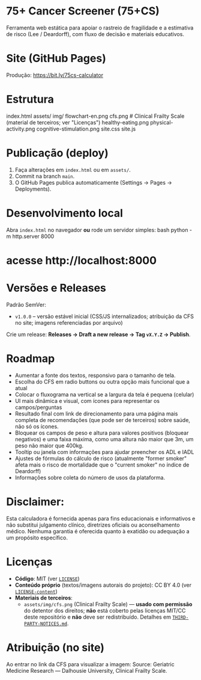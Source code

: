 # 75+ Cancer Screener (75+CS)

Ferramenta web estática para apoiar o rastreio de fragilidade e a estimativa de risco (Lee / Deardorff), com fluxo de decisão e materiais educativos.

# Site (GitHub Pages)
Produção: https://bit.ly/75cs-calculator

# Estrutura

index.html
assets/
  img/
    flowchart-en.png
    cfs.png                     # Clinical Frailty Scale (material de terceiros; ver "Licenças")
    healthy-eating.png
    physical-activity.png
    cognitive-stimulation.png
  site.css
  site.js

# Publicação (deploy)
1. Faça alterações em `index.html` ou em `assets/`.
2. Commit na branch `main`.
3. O GitHub Pages publica automaticamente (Settings → Pages → Deployments).

# Desenvolvimento local
Abra `index.html` no navegador **ou** rode um servidor simples:
bash
python -m http.server 8000
# acesse http://localhost:8000

# Versões e Releases
Padrão SemVer:
- `v1.0.0` – versão estável inicial (CSS/JS internalizados; atribuição da CFS no site; imagens referenciadas por arquivo)

Crie um release: **Releases → Draft a new release → Tag `vX.Y.Z` → Publish**.

# Roadmap
- Aumentar a fonte dos textos, responsivo para o tamanho de tela.
- Escolha do CFS em radio buttons ou outra opção mais funcional que a atual
- Colocar o fluxograma na vertical se a largura da tela é pequena (celular)
- UI mais dinâmica e visual, com ícones para representar os campos/perguntas
- Resultado final com link de direcionamento para uma página mais completa de recomendações (que pode ser de terceiros) sobre saúde, não só os ícones.
- Bloquear os campos de peso e altura para valores positivos (bloquear negativos) e uma faixa máxima, como uma altura não maior que 3m, um peso não maior que 400kg.
- Tooltip ou janela com informações para ajudar preencher os ADL e IADL
- Ajustes de fórmulas do cálculo de risco (atualmente "former smoker" afeta mais o risco de mortalidade que o "current smoker" no índice de Deardorff)
- Informações sobre coleta do número de usos da plataforma.

# Disclaimer:
Esta calculadora é fornecida apenas para fins educacionais e informativos e não substitui julgamento clínico, diretrizes oficiais ou aconselhamento médico. Nenhuma garantia é oferecida quanto à exatidão ou adequação a um propósito específico.

# Licenças
- **Código**: MIT (ver [`LICENSE`](LICENSE))
- **Conteúdo próprio** (textos/imagens autorais do projeto): CC BY 4.0 (ver [`LICENSE-content`](LICENSE-content))
- **Materiais de terceiros**:
  - `assets/img/cfs.png` (Clinical Frailty Scale) — **usado com permissão** do detentor dos direitos; **não** está coberto pelas licenças MIT/CC deste repositório e **não** deve ser redistribuído. Detalhes em [`THIRD-PARTY-NOTICES.md`](THIRD-PARTY-NOTICES.md).

# Atribuição (no site)
Ao entrar no link da CFS para visualizar a imagem:
Source: Geriatric Medicine Research — Dalhousie University, Clinical Frailty Scale.
